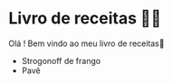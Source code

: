 # Livro de receitas :man_cook:

Olá ! Bem vindo ao meu livro de receitas:wave:

- Strogonoff de frango
- Pavê